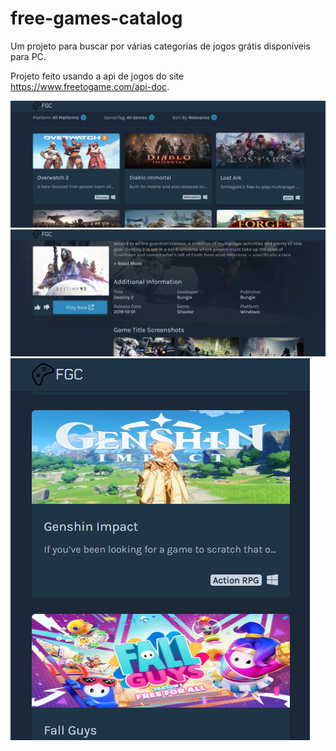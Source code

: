 # free-games-catalog
Um projeto para buscar por várias categorias de jogos grátis disponíveis para PC.

Projeto feito usando a api de jogos do site https://www.freetogame.com/api-doc.

<img src="./app/images/icons/FGC-Screenshot-1.png">
<img src="./app/images/icons/FGC-Screenshot-2.png">
<img src="./app/images/icons/FGC-Screenshot-3.png">

